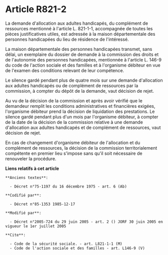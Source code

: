 # Article R821-2

La demande d'allocation aux adultes handicapés, du complément de ressources mentionné à l'article L. 821-1-1, accompagnée de
toutes les pièces justificatives utiles, est adressée à la maison départementale des personnes handicapées du lieu de
résidence de l'intéressé.

La maison départementale des personnes handicapées transmet, sans délai, un exemplaire du dossier de demande à la commission
des droits et de l'autonomie des personnes handicapées, mentionnée à l'article L. 146-9 du code de l'action sociale et des
familles et à l'organisme débiteur en vue de l'examen des conditions relevant de leur compétence.

Le silence gardé pendant plus de quatre mois sur une demande d'allocation aux adultes handicapés ou de complément de
ressources par la commission, à compter du dépôt de la demande, vaut décision de rejet.

Au vu de la décision de la commission et après avoir vérifié que le demandeur remplit les conditions administratives et
financières exigées, l'organisme débiteur prend la décision de liquidation des prestations. Le silence gardé pendant plus
d'un mois par l'organisme débiteur, à compter de la date de la décision de la commission relative à une demande d'allocation
aux adultes handicapés et de complément de ressources, vaut décision de rejet.

En cas de changement d'organisme débiteur de l'allocation et du complément de ressources, la décision de la commission
territorialement compétente en premier lieu s'impose sans qu'il soit nécessaire de renouveler la procédure.

**Liens relatifs à cet article**

	**Anciens textes**:

	  - Décret n°75-1197 du 16 décembre 1975 - art. 6 (Ab)

	**Codifié par**:

	  - Décret n°85-1353 1985-12-17

	**Modifié par**:

	  - Décret n°2005-724 du 29 juin 2005 - art. 2 () JORF 30 juin 2005 en vigueur le 1er juillet 2005

	**Cite**:

	  - Code de la sécurité sociale. - art. L821-1-1 (M)
	  - Code de l'action sociale et des familles - art. L146-9 (V)
